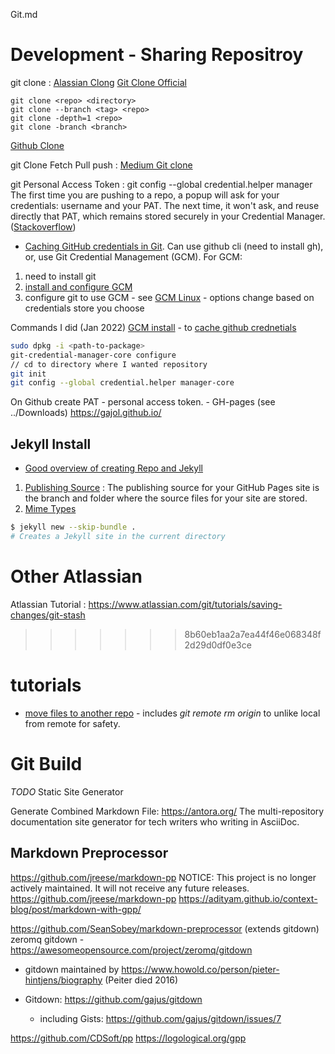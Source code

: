 Git.md

# Development - Sharing Repositroy
git clone
: [Alassian Clong](https://www.atlassian.com/git/tutorials/setting-up-a-repository/git-clone) [Git Clone Official](https://git-scm.com/docs/git-clone)

```
git clone <repo> <directory>
git clone --branch <tag> <repo>
git clone -depth=1 <repo>
git clone -branch <branch>
```

[Github Clone](https://github.com/git-guides/git-clone)

git Clone Fetch Pull push
: [Medium Git clone](https://1drv.ms/b/s!AkwXSmFk-_xpge0PfSj2vBcejizhMQ?e=enF18t)


git Personal Access Token
: git config --global credential.helper manager
The first time you are pushing to a repo, a popup will ask for your credentials: username and your PAT.  The next time, it won't ask, and reuse directly that PAT, which remains stored securely in your Credential Manager.
([Stackoverflow](https://stackoverflow.com/questions/46645843/where-to-store-the-personal-access-token-from-github))

- [Caching GitHub credentials in Git](https://docs.github.com/en/get-started/getting-started-with-git/caching-your-github-credentials-in-git).  Can use github cli (need to install gh), or, use Git Credential Management (GCM).  For GCM:
1. need to install git
2. [install and configure GCM](https://github.com/GitCredentialManager/git-credential-manager#linux-install-instructions)
3. configure git to use GCM - see [GCM Linux](https://github.com/GitCredentialManager/git-credential-manager/blob/main/docs/credstores.md) - options change based on credentials store you choose

Commands I did (Jan 2022)
[GCM install](https://github.com/GitCredentialManager/git-credential-manager#linux-install-instructions) - to [cache github crednetials](https://docs.github.com/en/get-started/getting-started-with-git/caching-your-github-credentials-in-git)

``` sh
sudo dpkg -i <path-to-package>
git-credential-manager-core configure
// cd to directory where I wanted repository
git init
git config --global credential.helper manager-core
```

On Github create PAT - personal access token. - GH-pages
 (see ../Downloads)
 https://gajol.github.io/


## Jekyll Install
- [Good overview of creating Repo and Jekyll](https://docs.github.com/en/pages/setting-up-a-github-pages-site-with-jekyll/creating-a-github-pages-site-with-jekyll)
1. [Publishing Source](https://docs.github.com/en/pages/getting-started-with-github-pages/about-github-pages#publishing-sources-for-github-pages-sites) : The publishing source for your GitHub Pages site is the branch and folder where the source files for your site are stored.
2. [Mime Types](https://github.com/jshttp/mime-db#adding-custom-media-types)

```sh
$ jekyll new --skip-bundle .
# Creates a Jekyll site in the current directory
```


#  Other Atlassian

Atlassian Tutorial : https://www.atlassian.com/git/tutorials/saving-changes/git-stash
>>>>>>> 8b60eb1aa2a7ea44f46e068348f2d29d0df0e3ce


# tutorials
- [move files to another repo](https://medium.com/@ayushya/move-directory-from-one-repository-to-another-preserving-git-history-d210fa049d4b) - includes *git remote rm origin* to unlike local from remote for safety.


# Git Build  



*TODO* Static Site Generator

Generate Combined Markdown File:
https://antora.org/
The multi-repository documentation site generator for tech writers who  writing in AsciiDoc.

## Markdown Preprocessor
https://github.com/jreese/markdown-pp
NOTICE: This project is no longer actively maintained. It will not receive any future releases.
https://github.com/jreese/markdown-pp
https://adityam.github.io/context-blog/post/markdown-with-gpp/

https://github.com/SeanSobey/markdown-preprocessor  (extends gitdown)
zeromq gitdown - https://awesomeopensource.com/project/zeromq/gitdown
- gitdown maintained by https://www.howold.co/person/pieter-hintjens/biography (Peiter died 2016)

- Gitdown:  https://github.com/gajus/gitdown  
  - including Gists:  https://github.com/gajus/gitdown/issues/7



https://github.com/CDSoft/pp
https://logological.org/gpp
